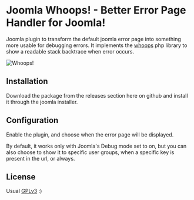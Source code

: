 # Joomla Whoops! - Better Error Page Handler for Joomla!

Joomla plugin to transform the default joomla error page into something more usable for debugging errors.
It implements the [whoops](https://github.com/filp/whoops) php library to show a readable stack backtrace when 
error occurs.

![Whoops!](http://i.imgur.com/0VQpe96.png)

## Installation

Download the package from the releases section here on github and install it through the joomla installer.

## Configuration

Enable the plugin, and choose when the error page will be displayed.

By default, it works only with Joomla's Debug mode set to on, but you can also choose to show it to specific user groups, 
when a specific key is present in the url, or always.

## License

Usual [GPLv3](LICENSE.md) :)